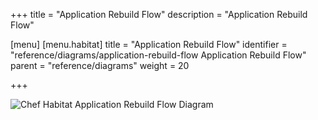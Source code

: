 +++
title = "Application Rebuild Flow"
description = "Application Rebuild Flow"

[menu]
  [menu.habitat]
    title = "Application Rebuild Flow"
    identifier = "reference/diagrams/application-rebuild-flow Application Rebuild Flow"
    parent = "reference/diagrams"
    weight = 20

+++

![Chef Habitat Application Rebuild Flow Diagram](/images/infographics/habitat-application-rebuild-flow.png)

